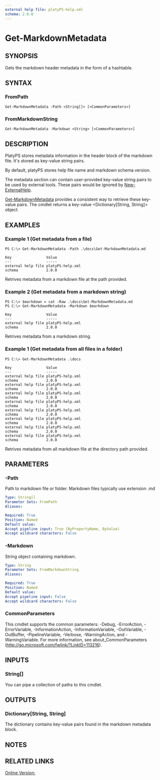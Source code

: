 ```yaml
---
external help file: platyPS-help.xml
schema: 2.0.0
---
```


# Get-MarkdownMetadata
## SYNOPSIS
Gets the markdown header metadata in the form of a hashtable.

## SYNTAX

### FromPath
```
Get-MarkdownMetadata -Path <String[]> [<CommonParameters>]
```

### FromMarkdownString
```
Get-MarkdownMetadata -Markdown <String> [<CommonParameters>]
```

## DESCRIPTION
PlatyPS stores metadata information in the header block of the markdown file.
It's stored as key-value string pairs.

By default, platyPS stores help file name and markdown schema version.

The metadata section can contain user-provided key-value string pairs to be used by external tools.
These pairs would be ignored by [New-ExternalHelp](New-ExternalHelp.md).

[Get-MarkdownMetadata](Get-MarkdownMetadata.md) provides a consistent way to retrieve these key-value pairs.
The cmdlet returns a key-value \<Dictionary\[String, String\]\> object.

## EXAMPLES

### Example 1 (Get metadata from a file)
```
PS C:\> Get-MarkdownMetadata -Path .\docs\Get-MarkdownMetadata.md

Key                Value
---                -----
external help file platyPS-help.xml
schema             2.0.0
```

Retrives metadata from a markdown file at the path provided.

### Example 2 (Get metadata from a markdown string)
```
PS C:\> $markdown = cat -Raw .\docs\Get-MarkdownMetadata.md 
PS C:\> Get-MarkdownMetadata -Markdown $markdown

Key                Value
---                -----
external help file platyPS-help.xml
schema             2.0.0
```

Retrives metadata from a markdown string.

### Example 1 (Get metadata from all files in a folder)
```
PS C:\> Get-MarkdownMetadata .\docs

Key                Value
---                -----
external help file platyPS-help.xml
schema             2.0.0
external help file platyPS-help.xml
schema             2.0.0
external help file platyPS-help.xml
schema             2.0.0
external help file platyPS-help.xml
schema             2.0.0
external help file platyPS-help.xml
schema             2.0.0
external help file platyPS-help.xml
schema             2.0.0
external help file platyPS-help.xml
schema             2.0.0
external help file platyPS-help.xml
schema             2.0.0
```

Retrives metadata from all markdown file at the directory path provided.


## PARAMETERS

### -Path
Path to markdown file or folder.
Markdown files typically use extension .md

```yaml
Type: String[]
Parameter Sets: FromPath
Aliases: 

Required: True
Position: Named
Default value: 
Accept pipeline input: True (ByPropertyName, ByValue)
Accept wildcard characters: False
```

### -Markdown
String object containing markdown.

```yaml
Type: String
Parameter Sets: FromMarkdownString
Aliases: 

Required: True
Position: Named
Default value: 
Accept pipeline input: False
Accept wildcard characters: False
```

### CommonParameters
This cmdlet supports the common parameters: -Debug, -ErrorAction, -ErrorVariable, -InformationAction, -InformationVariable, -OutVariable, -OutBuffer, -PipelineVariable, -Verbose, -WarningAction, and -WarningVariable. For more information, see about_CommonParameters (http://go.microsoft.com/fwlink/?LinkID=113216).

## INPUTS

### String[]
You can pipe a collection of paths to this cmdlet.

## OUTPUTS

### Dictionary[String, String]
The dictionary contains key-value pairs found in the markdown metadata block.

## NOTES

## RELATED LINKS

[Online Version:](https://github.com/PowerShell/platyPS/blob/master/docs/Get-MarkdownMetadata.md)





